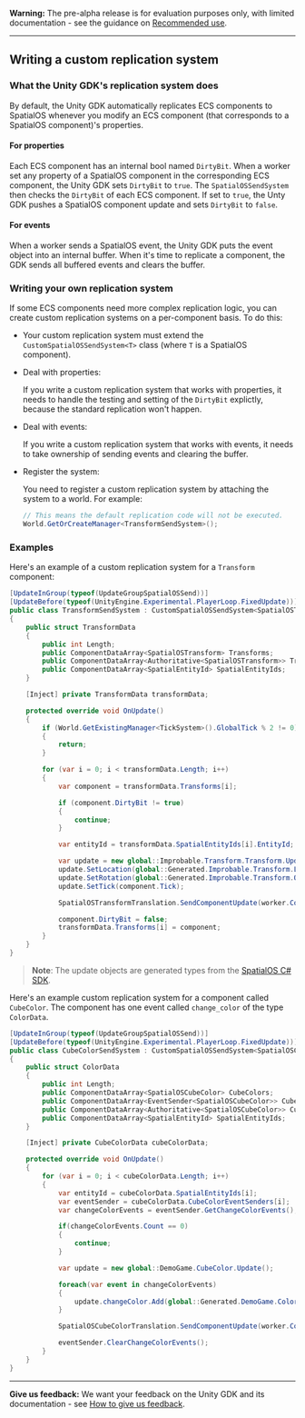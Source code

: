 **Warning:** The pre-alpha release is for evaluation purposes only, with limited documentation - see the guidance on [Recommended use](../../README.md#recommended-use).

-----

## Writing a custom replication system

### What the Unity GDK's replication system does

By default, the Unity GDK automatically replicates ECS components to SpatialOS whenever you modify an ECS component (that corresponds to a SpatialOS component)'s properties.

#### For properties

Each ECS component has an internal bool named `DirtyBit`. When a worker set any property of a SpatialOS component in the corresponding ECS component, the Unity GDK sets `DirtyBit` to `true`. The `SpatialOSSendSystem` then checks the `DirtyBit` of each ECS component. If set to `true`, the Unty GDK pushes a SpatialOS component update and sets `DirtyBit` to `false`.

#### For events

When a worker sends a SpatialOS event, the Unity GDK puts the event object into an internal buffer. When it's time to replicate a component, the GDK sends all buffered events and clears the buffer.

### Writing your own replication system

If some ECS components need more complex replication logic, you can create custom replication systems on a per-component basis. To do this:

* Your custom replication system must extend the `CustomSpatialOSSendSystem<T>` class (where `T` is a SpatialOS component).

* Deal with properties:

    If you write a custom replication system that works with properties, it needs to handle the testing and setting of the `DirtyBit` explictly, because the standard replication won't happen.

* Deal with events:

    If you write a custom replication system that works with events, it needs to take ownership of sending events and clearing the buffer.

* Register the system:

    You need to register a custom replication system by attaching the system to a world. For example:

    ```csharp
    // This means the default replication code will not be executed.
    World.GetOrCreateManager<TransformSendSystem>();
    ```

### Examples

Here's an example of a custom replication system for a `Transform` component:

```csharp
[UpdateInGroup(typeof(UpdateGroupSpatialOSSend))]
[UpdateBefore(typeof(UnityEngine.Experimental.PlayerLoop.FixedUpdate))]
public class TransformSendSystem : CustomSpatialOSSendSystem<SpatialOSTransform>
{
    public struct TransformData
    {
        public int Length;
        public ComponentDataArray<SpatialOSTransform> Transforms;
        public ComponentDataArray<Authoritative<SpatialOSTransform>> TransformAuthority;
        public ComponentDataArray<SpatialEntityId> SpatialEntityIds;
    }

    [Inject] private TransformData transformData;

    protected override void OnUpdate()
    {
        if (World.GetExistingManager<TickSystem>().GlobalTick % 2 != 0) //Update every other tick
        {
            return;
        }

        for (var i = 0; i < transformData.Length; i++)
        {
            var component = transformData.Transforms[i];

            if (component.DirtyBit != true)
            {
                continue;
            }

            var entityId = transformData.SpatialEntityIds[i].EntityId;

            var update = new global::Improbable.Transform.Transform.Update(); // Generated type from Worker SDK 
            update.SetLocation(global::Generated.Improbable.Transform.Location.ToSpatial(component.Location));
            update.SetRotation(global::Generated.Improbable.Transform.Quaternion.ToSpatial(component.Rotation));
            update.SetTick(component.Tick);

            SpatialOSTransformTranslation.SendComponentUpdate(worker.Connection, entityId, update);

            component.DirtyBit = false;
            transformData.Transforms[i] = component;
        }
    }
}
```

> **Note**: The update objects are generated types from the [SpatialOS C# SDK](https://docs.improbable.io/reference/latest/csharpsdk/introduction).

Here's an example custom replication system for a component called `CubeColor`. The component has one event called `change_color` of the type `ColorData`.

```csharp
[UpdateInGroup(typeof(UpdateGroupSpatialOSSend))]
[UpdateBefore(typeof(UnityEngine.Experimental.PlayerLoop.FixedUpdate))]
public class CubeColorSendSystem : CustomSpatialOSSendSystem<SpatialOSCubeColor>
{
    public struct ColorData
    {
        public int Length;
        public ComponentDataArray<SpatialOSCubeColor> CubeColors;
        public ComponentDataArray<EventSender<SpatialOSCubeColor>> CubeColorEventSenders;
        public ComponentDataArray<Authoritative<SpatialOSCubeColor>> CubeColorAuthority;
        public ComponentDataArray<SpatialEntityId> SpatialEntityIds;
    }

    [Inject] private CubeColorData cubeColorData;

    protected override void OnUpdate()
    {
        for (var i = 0; i < cubeColorData.Length; i++)
        {
            var entityId = cubeColorData.SpatialEntityIds[i];
            var eventSender = cubeColorData.CubeColorEventSenders[i];
            var changeColorEvents = eventSender.GetChangeColorEvents();

            if(changeColorEvents.Count == 0)
            {
                continue;
            }

            var update = new global::DemoGame.CubeColor.Update();

            foreach(var event in changeColorEvents)
            {
                update.changeColor.Add(global::Generated.DemoGame.ColorData.ToSpatial(event));
            }

            SpatialOSCubeColorTranslation.SendComponentUpdate(worker.Connection, entityId, update);

            eventSender.ClearChangeColorEvents();
        }
    }
}
```

----
**Give us feedback:** We want your feedback on the Unity GDK and its documentation  - see [How to give us feedback](../../README.md#give-us-feedback).

<!-- 
Questions to deal with (but not limited to):
1. RE: line 15, "The `SpatialOSSendSystem` then checks the `DirtyBit` " - This suggests that the SpatialOSSendSystem checks the DirtyBit after it's been set to true, is that what triggers the SpatialOSSendSystem check?
-->
